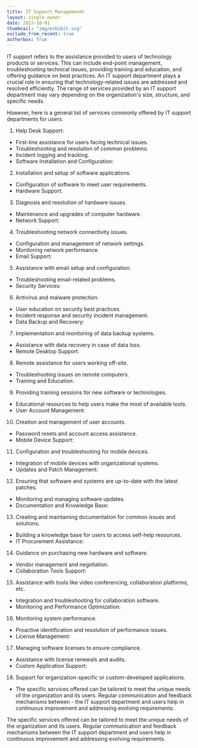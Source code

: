```yaml
---
title: IT Support Managemenmt
layout: single-owner
date: 2023-10-01
thumbnail: "img/exhibit.svg"
exclude_from_recent: true
authorbox: True
---
```

IT support refers to the assistance provided to users of technology products or services. This can include end-point management, troubleshooting technical issues, providing training and education, and offering guidance on best practices. An IT support department plays a crucial role in ensuring that technology-related issues are addressed and resolved efficiently. The range of services provided by an IT support department may vary depending on the organization's size, structure, and specific needs.
<!--more-->
However, here is a general list of services commonly offered by IT support departments for users:

1. Help Desk Support:
- First-line assistance for users facing technical issues.
- Troubleshooting and resolution of common problems.
- Incident logging and tracking.
- Software Installation and Configuration:

2. Installation and setup of software applications.
- Configuration of software to meet user requirements.
- Hardware Support:

3. Diagnosis and resolution of hardware issues.
- Maintenance and upgrades of computer hardware.
- Network Support:

4. Troubleshooting network connectivity issues.
- Configuration and management of network settings.
- Monitoring network performance.
- Email Support:

5. Assistance with email setup and configuration.
- Troubleshooting email-related problems.
- Security Services:

6. Antivirus and malware protection.
- User education on security best practices.
- Incident response and security incident management.
- Data Backup and Recovery:

7. Implementation and monitoring of data backup systems.
- Assistance with data recovery in case of data loss.
- Remote Desktop Support:

8. Remote assistance for users working off-site.
- Troubleshooting issues on remote computers.
- Training and Education:

9. Providing training sessions for new software or technologies.
- Educational resources to help users make the most of available tools.
- User Account Management:

10. Creation and management of user accounts.
- Password resets and account access assistance.
- Mobile Device Support:

11. Configuration and troubleshooting for mobile devices.
- Integration of mobile devices with organizational systems.
- Updates and Patch Management:

12. Ensuring that software and systems are up-to-date with the latest patches.
- Monitoring and managing software updates.
- Documentation and Knowledge Base:

13. Creating and maintaining documentation for common issues and solutions.
- Building a knowledge base for users to access self-help resources.
- IT Procurement Assistance:

14. Guidance on purchasing new hardware and software.
- Vendor management and negotiation.
- Collaboration Tools Support:

15. Assistance with tools like video conferencing, collaboration platforms, etc.
- Integration and troubleshooting for collaboration software.
- Monitoring and Performance Optimization:

16. Monitoring system performance.
- Proactive identification and resolution of performance issues.
- License Management:

17. Managing software licenses to ensure compliance.
- Assistance with license renewals and audits.
- Custom Application Support:

18. Support for organization-specific or custom-developed applications.
- The specific services offered can be tailored to meet the unique needs of the organization and its users. Regular communication and feedback mechanisms between - the IT support department and users help in continuous improvement and addressing evolving requirements.

The specific services offered can be tailored to meet the unique needs of the organization and its users. Regular communication and feedback mechanisms between the IT support department and users help in continuous improvement and addressing evolving requirements.
